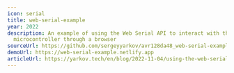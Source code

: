 ```yaml
---
icon: serial
title: web-serial-example
year: 2022
description: An example of using the Web Serial API to interact with the
  microcontroller through a browser
sourceUrl: https://github.com/sergeyyarkov/avr128da48_web-serial-example
demoUrl: https://web-serial-example.netlify.app
articleUrl: https://yarkov.tech/en/blog/2022-11-04/using-the-web-serial-api-to-communicate-with-the-microcontroller/
---
```

